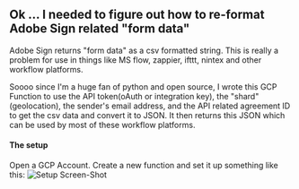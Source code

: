## Ok ... I needed to figure out how to re-format Adobe Sign related "form data"

Adobe Sign returns "form data" as a csv formatted string.  This is really a problem for use in things like MS flow, zappier, ifttt, nintex and other workflow platforms. 

Soooo since I'm a huge fan of python and open source, I wrote this GCP Function to use the API token(oAuth or integration key), the "shard"(geolocation), the sender's email address, and the API related agreement ID to get the csv data and convert it to JSON.  It then returns this JSON which can be used by most of these workflow platforms.

#### The setup

Open a GCP Account.  Create a new function and set it up something like this:
![Setup Screen-Shot](https://www.evernote.com/shard/s517/sh/5fc307f9-b24e-4d8c-a494-f660c543862a/65be11a295780c42/res/140c36ab-0e6a-4544-beb1-9799a2675a44/skitch.png)
